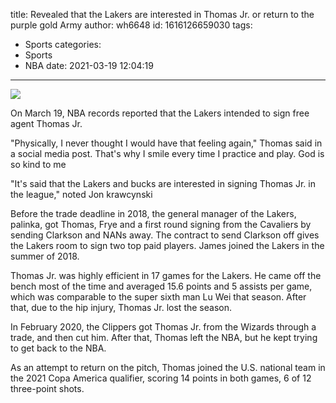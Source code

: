 title: Revealed that the Lakers are interested in Thomas Jr. or return to the purple gold Army
author: wh6648
id: 1616126659030
tags: 
- Sports
categories: 
- Sports
- NBA
date: 2021-03-19 12:04:19
---
![](https://p6.itc.cn/images01/20210319/58fab6d5e03845c4858aa1588e2c8da9.jpeg)


On March 19, NBA records reported that the Lakers intended to sign free agent Thomas Jr.

"Physically, I never thought I would have that feeling again," Thomas said in a social media post. That's why I smile every time I practice and play. God is so kind to me

"It's said that the Lakers and bucks are interested in signing Thomas Jr. in the league," noted Jon krawcynski

Before the trade deadline in 2018, the general manager of the Lakers, palinka, got Thomas, Frye and a first round signing from the Cavaliers by sending Clarkson and NANs away. The contract to send Clarkson off gives the Lakers room to sign two top paid players. James joined the Lakers in the summer of 2018.

Thomas Jr. was highly efficient in 17 games for the Lakers. He came off the bench most of the time and averaged 15.6 points and 5 assists per game, which was comparable to the super sixth man Lu Wei that season. After that, due to the hip injury, Thomas Jr. lost the season.

In February 2020, the Clippers got Thomas Jr. from the Wizards through a trade, and then cut him. After that, Thomas left the NBA, but he kept trying to get back to the NBA.

As an attempt to return on the pitch, Thomas joined the U.S. national team in the 2021 Copa America qualifier, scoring 14 points in both games, 6 of 12 three-point shots.


